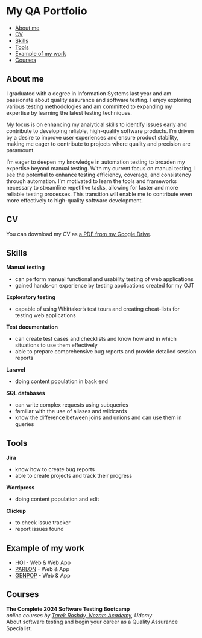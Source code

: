 # My QA Portfolio
- [About me](#about-me)
- [CV](#cv)
- [Skills](#skills)
- [Tools](#tools)
- [Example of my work](#example-of-my-work)
- [Courses](#courses)





## About me

I graduated with a degree in Information Systems last year and am passionate about quality assurance and software testing. I enjoy exploring various testing methodologies and am committed to expanding my expertise by learning the latest testing techniques. 

My focus is on enhancing my analytical skills to identify issues early and contribute to developing reliable, high-quality software products. I’m driven by a desire to improve user experiences and ensure product stability, making me eager to contribute to projects where quality and precision are paramount.

I’m eager to deepen my knowledge in automation testing to broaden my expertise beyond manual testing. With my current focus on manual testing, I see the potential to enhance testing efficiency, coverage, and consistency through automation. I’m motivated to learn the tools and frameworks necessary to streamline repetitive tasks, allowing for faster and more reliable testing processes. This transition will enable me to contribute even more effectively to high-quality software development.


## CV
You can download my CV as [a PDF from my Google Drive](https://drive.google.com/file/d/1wbXhuXRpKe5c3ATRrgU1mk4lRqfB5MF-/view?usp=sharing).

## Skills

__Manual testing__
  * can perform manual functional and usability testing of web applications
  * gained hands-on experience by testing applications created for my OJT

__Exploratory testing__
  * capable of using Whittaker’s test tours and creating cheat-lists for testing web applications

__Test documentation__
  * can create test cases and checklists and know how and in which situations to use them effectively
  * able to prepare comprehensive bug reports and provide detailed session reports

__Laravel__
  * doing content population in back end

__SQL databases__
  * can write complex requests using subqueries
  * familiar with the use of aliases and wildcards
  * know the difference between joins and unions and can use them in queries


## Tools


__Jira__
  * know how to create bug reports
  * able to create projects and track their progress

__Wordpress__
  * doing content population and edit

__Clickup__
 * to check issue tracker
 * report issues found

## Example of my work
 * [HOI](https://hoi.com.ph/) - Web & Web App
 * [PARLON](https://www.parlon.ph/) - Web & App
 * [GENPOP](https://generalpopulation.com/) - Web & App


## Courses

__The Complete 2024 Software Testing Bootcamp__  
*online courses by [Tarek Roshdy, Nezam Academy]([https://www.udemy.com/user/bryanl/](https://www.udemy.com/user/trq-rshd/)), Udemy*  
About software testing and begin your career as a Quality Assurance Specialist.
